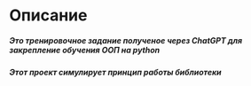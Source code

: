 # Описание

##### Это тренировочное задание полученое через ChatGPT для закрепление обучения ООП на python

##### Этот проект симулирует принцип работы библиотеки

